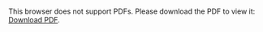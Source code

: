 <object data="christ-in-song/CIS1908pdfs/475.pdf" type="application/pdf" width="100%" height="1024px">
    <embed src="christ-in-song/CIS1908pdfs/475.pdf">
        <p>This browser does not support PDFs. Please download the PDF to view it: <a href="christ-in-song/CIS1908pdfs/475.pdf">Download PDF</a>.</p>
    </embed>
</object>

